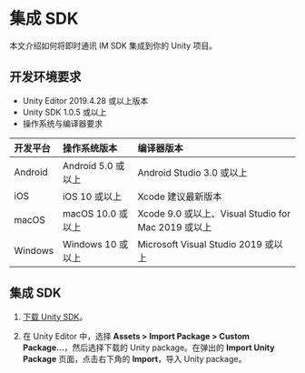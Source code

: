 # 集成 SDK

本文介绍如何将即时通讯 IM SDK 集成到你的 Unity 项目。

## 开发环境要求

- Unity Editor 2019.4.28 或以上版本
- Unity SDK 1.0.5 或以上
- 操作系统与编译器要求
  
| 开发平台 | 操作系统版本 | 编译器版本 |
| :------------------- | :----- | :-------------------------------------------- |
| Android | Android 5.0 或以上 | Android Studio 3.0 或以上 |
| iOS | iOS 10 或以上 | Xcode 建议最新版本 |
| macOS | macOS 10.0 或以上 | Xcode 9.0 或以上、Visual Studio for Mac 2019 或以上 |
| Windows | Windows 10 或以上 | Microsoft Visual Studio 2019 或以上 |

## 集成 SDK

1. [下载 Unity SDK](https://www.easemob.com/download/im)。

2. 在 Unity Editor 中，选择 **Assets > Import Package > Custom Package...**，然后选择下载的 Unity package。在弹出的 **Import Unity Package** 页面，点击右下角的 **Import**，导入 Unity package。